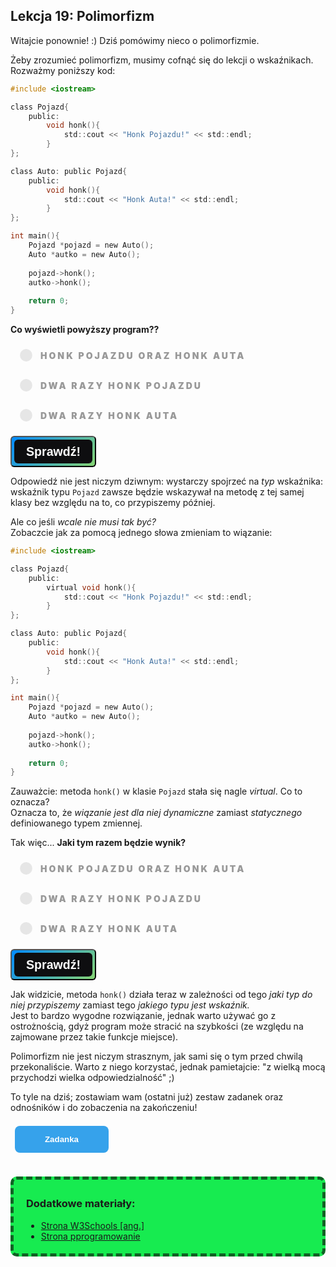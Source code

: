 <style>
.rad-label {
  display: flex;
  align-items: center;

  border-radius: 100px;
  padding: 10px 16px;
  margin: 10px 0;

  cursor: pointer;
  transition: .3s;
}

.rad-label:hover,
.rad-label:focus-within {
  background: hsla(0, 0%, 80%, .14);
}

.rad-input {
  position: absolute;
  visibility: hidden;
  width: 1px;
  height: 1px;
  opacity: 0;
  z-index: -1;
}

.rad-design {
  width: 18px;
  height: 18px;
  border-radius: 80px;

  background: linear-gradient(to right bottom, hsl(154, 97%, 62%), hsl(225, 97%, 62%));
  position: relative;
}

.rad-design::before {
  content: '';

  display: inline-block;
  width: inherit;
  height: inherit;
  border-radius: inherit;

  background: hsl(0, 0%, 90%);
  transform: scale(1.1);
  transition: .3s;
}

.rad-input:checked+.rad-design::before {
  transform: scale(0);
}

.rad-text {
  color: hsl(0, 0%, 60%);
  margin-left: 14px;
  letter-spacing: 3px;
  text-transform: uppercase;
  font-size: 14px;
  font-weight: 900;

  transition: .3s;
}

.rad-input:checked~.rad-text {
  color: hsl(0, 0%, 40%);
}

.btn {
  background-image: linear-gradient(135deg, #008aff, #86d472);
  border-radius: 6px;
  box-sizing: border-box;
  color: #ffffff;
  display: block;
  height: 50px;
  font-size: 1.4em;
  font-weight: 600;
  padding: 4px;
  position: relative;
  text-decoration: none;
  width: 7em;
  z-index: 2;
}

.btn:hover {
  color: #fff;
}

.btn .btnspan {
  align-items: center;
  background: #0e0e10;
  border-radius: 6px;
  display: flex;
  justify-content: center;
  height: 100%;
  transition: background 0.5s ease;
  width: 100%;
}

.btn:hover .btnspan {
  background: transparent;
}

.exercise {
	position: relative;
	max-width: 30em;
	
	background-color: #fff;
	padding: 1.125em 1.5em;
	font-size: 1.25em;
	border-radius: 1rem;
  box-shadow:	0 0.125rem 0.5rem rgba(0, 0, 0, .3), 0 0.0625rem 0.125rem rgba(0, 0, 0, .2);
}

.exercise::before {
	content: '';
	position: absolute;
	width: 0;
	height: 0;
	bottom: 100%;
	left: 1.5em; 
	border: .75rem solid transparent;
	border-top: none;

	border-bottom-color: #fff;
	filter: drop-shadow(0 -0.0625rem 0.0625rem rgba(0, 0, 0, .1));
}

.exerciseButton {
  border: 0;
  text-align: center;
  display: inline-block;
  padding: 14px;
  width: 150px;
  margin: 7px;
  color: #ffffff;
  background-color: #36a2eb;
  border-radius: 8px;
  font-family: "proxima-nova-soft", sans-serif;
  font-weight: 600;
  text-decoration: none;
  transition: box-shadow 200ms ease-out;
}
</style>

<h2>Lekcja 19: Polimorfizm</h2>
Witajcie ponownie! :) Dziś pomówimy nieco o polimorfizmie. 

Żeby zrozumieć polimorfizm, musimy cofnąć się do lekcji o wskaźnikach. Rozważmy poniższy kod:

```c
#include <iostream>

class Pojazd{
	public:
		void honk(){
			std::cout << "Honk Pojazdu!" << std::endl;
		}
};

class Auto: public Pojazd{
	public:
		void honk(){
			std::cout << "Honk Auta!" << std::endl;
		}
};

int main(){
	Pojazd *pojazd = new Auto();
	Auto *autko = new Auto();
	
	pojazd->honk();
	autko->honk();
	
	return 0;
}

```

**Co wyświetli powyższy program??**
<form> 
<label class="rad-label">
<input type="radio" class="rad-input" name="fav_language" value="HTML" id="op1">
<div class="rad-design"></div>
<div class="rad-text">Honk Pojazdu oraz Honk Auta</div>
</label>

<label class="rad-label">
<input type="radio" class="rad-input" name="fav_language" value="HTML" id="op2">
<div class="rad-design"></div>
<div class="rad-text">Dwa razy Honk Pojazdu</div>
</label>

<label class="rad-label">
<input type="radio" class="rad-input" name="fav_language" value="HTML" id="op3">
<div class="rad-design"></div>
<div class="rad-text">Dwa razy Honk Auta</div>
</label>

</form>

<button id="baton" class="btn" onclick = "
if(document.getElementById('op1').checked || document.getElementById('op2').checked || document.getElementById('op3').checked){
	if(document.getElementById('op1').checked){
		document.getElementById('answer').innerHTML = 'Zgadza się!';
		document.getElementById('answer').style='display:block;';
		}
	else if(document.getElementById('op2').checked){
		document.getElementById('answer').innerHTML = 'Niestey nie';
		document.getElementById('answer').style='display:block;';
	}
	else if(document.getElementById('op3').checked){
		document.getElementById('answer').innerHTML = 'Nie tym razem';
		document.getElementById('answer').style='display:block;';
	}
}
"><span class="btnspan">Sprawdź!</span></button>

<p id="answer" class="exercise" style="display:none;"></p>

Odpowiedź nie jest niczym dziwnym: wystarczy spojrzeć na *typ* wskaźnika: wskaźnik typu ```Pojazd``` zawsze będzie wskazywał na metodę z tej samej klasy bez względu na to, co przypiszemy później.

Ale co jeśli *wcale nie musi tak być?*<br/>
Zobaczcie jak za pomocą jednego słowa zmieniam to wiązanie:

```c
#include <iostream>

class Pojazd{
	public:
		virtual void honk(){
			std::cout << "Honk Pojazdu!" << std::endl;
		}
};

class Auto: public Pojazd{
	public:
		void honk(){
			std::cout << "Honk Auta!" << std::endl;
		}
};

int main(){
	Pojazd *pojazd = new Auto();
	Auto *autko = new Auto();
	
	pojazd->honk();
	autko->honk();
	
	return 0;
}
```

Zauważcie: metoda ```honk()``` w klasie ```Pojazd``` stała się nagle *virtual*. Co to oznacza?<br/>
Oznacza to, że *wiązanie jest dla niej dynamiczne* zamiast *statycznego* definiowanego typem zmiennej.<br/>

Tak więc... **Jaki tym razem będzie wynik?**
<form> 
<label class="rad-label">
<input type="radio" class="rad-input" name="fav_language" value="HTML" id="op4">
<div class="rad-design"></div>
<div class="rad-text">Honk Pojazdu oraz Honk Auta</div>
</label>

<label class="rad-label">
<input type="radio" class="rad-input" name="fav_language" value="HTML" id="op5">
<div class="rad-design"></div>
<div class="rad-text">Dwa razy Honk Pojazdu</div>
</label>

<label class="rad-label">
<input type="radio" class="rad-input" name="fav_language" value="HTML" id="op6">
<div class="rad-design"></div>
<div class="rad-text">Dwa razy Honk Auta</div>
</label>

</form>

<button id="baton" class="btn" onclick = "
if(document.getElementById('op4').checked || document.getElementById('op5').checked || document.getElementById('op6').checked){
	if(document.getElementById('op4').checked){
		document.getElementById('answer2').innerHTML = 'Niestety nie.';
		document.getElementById('answer2').style='display:block;';
		}
	else if(document.getElementById('op5').checked){
		document.getElementById('answer2').innerHTML = 'Niestety nie tym razem.';
		document.getElementById('answer2').style='display:block;';
	}
	else if(document.getElementById('op6').checked){
		document.getElementById('answer2').innerHTML = 'Tak, dokładnie!';
		document.getElementById('answer2').style='display:block;';
	}
}
"><span class="btnspan">Sprawdź!</span></button>

<p id="answer2" class="exercise" style="display:none;"></p>

Jak widzicie, metoda ```honk()``` działa teraz w zależności od tego *jaki typ do niej przypiszemy* zamiast tego *jakiego typu jest wskaźnik.*<br/>
Jest to bardzo wygodne rozwiązanie, jednak warto używać go z ostrożnością, gdyż program może stracić na szybkości (ze względu na zajmowane przez takie funkcje miejsce).

Polimorfizm nie jest niczym strasznym, jak sami się o tym przed chwilą przekonaliście. Warto z niego korzystać, jednak pamietajcie: "z wielką mocą przychodzi wielka odpowiedzialność" ;)

To tyle na dziś; zostawiam wam (ostatni już) zestaw zadanek oraz odnośników i do zobaczenia na zakończeniu!

<button onclick="if (document.getElementById('exercises').style.display === 'none') {document.getElementById('exercises').style.display = 'block';} else {document.getElementById('exercises').style.display = 'none';}" class="exerciseButton">Zadanka</button>

<div id="exercises" style="display: none" class="exercise">

  Stwórzcie klasę "Obiekt" oraz dzieci tej klasy: klasę "Okrąg", "Trójkąt" oraz "Kwadrat". W klasie "Obiekt" napiszcie wirtualną metodę "rysuj()", którą następnie nadpiszecie w klasach-dzieciach. Wykorzystują polimorfizm odwołajcie się do tej metody.
</div>
<br/>

<div style="background-color: #17eb50;border-radius: 10px;padding: 5px;padding-left: 20px;border: 5px #0f6124 dashed;">
<h3>Dodatkowe materiały:</h3>

- <a href="https://www.w3schools.com/cpp/cpp_polymorphism.asp">Strona W3Schools [ang.]</a>
- <a href="https://www.p-programowanie.pl/cpp/polimorfizm-metody-wirtualne">Strona pprogramowanie</a>

</div>

